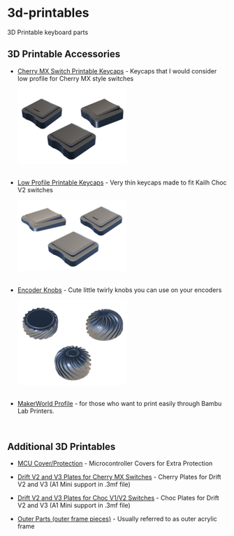 # 3d-printables
3D Printable keyboard parts  


## 3D Printable Accessories  
 - [Cherry MX Switch Printable Keycaps](/keycaps/mx/) - Keycaps that I would consider low profile for Cherry MX style switches  

   <img src="images/Otaru_Keycaps_Cherry.png" width="250">  
   <br/><br/>  
   
 - [Low Profile Printable Keycaps](/keycaps/lp/) - Very thin keycaps made to fit Kailh Choc V2 switches  

   <img src="images/Otaru_Keycaps_LP.png" width="250">  
   <br/><br/>  
      
 - [Encoder Knobs](/printables/Encoder-Knobs/) - Cute little twirly knobs you can use on your encoders

   <img src="images/EC12-Knobs.png" width="250">  
   <br/><br/>  
      
 - [MakerWorld Profile](https://makerworld.com/en/@timception) - for those who want to print easily through Bambu Lab Printers.
<br/>  


 ## Additional 3D Printables
 - [MCU Cover/Protection](/V3-MCU-Cover/) - Microcontroller Covers for Extra Protection
   
 - [Drift V2 and V3 Plates for Cherry MX Switches](/Drift-V2-and-V3-Cherry-Plates/) - Cherry Plates for Drift V2 and V3 (A1 Mini support in .3mf file)  
 
 - [Drift V2 and V3 Plates for Choc V1/V2 Switches](/Drift-V2-and-V3-Choc-Plates/) - Choc Plates for Drift V2 and V3 (A1 Mini support in .3mf file)
 
 - [Outer Parts (outer frame pieces)](/Outer-Acrylic/) - Usually referred to as outer acrylic frame  
<br/><br/>  
